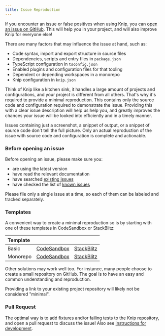 ```yaml
---
title: Issue Reproduction
---
```


If you encounter an issue or false positives when using Knip, you can [open an
issue on GitHub][1]. This will help you in your project, and will also improve
Knip for everyone else!

There are many factors that may influence the issue at hand, such as:

- Code syntax, import and export structure in source files
- Dependencies, scripts and entry files in `package.json`
- TypeScript configuration in `tsconfig.json`
- Enabled plugins and configuration files for that tooling
- Dependent or depending workspaces in a monorepo
- Knip configuration in `knip.json`

Think of Knip like a kitchen sink, it handles a large amount of projects and
configurations, and your project is different from all others. That's why it's
required to provide a minimal reproduction. This contains only the source code
and configuration required to demonstrate the issue. Providing this with a clear
issue description will help us help you, and greatly improves the chances your
issue will be looked into efficiently and in a timely manner.

Issues containing just a screenshot, a snippet of output, or a snippet of source
code don't tell the full picture. Only an actual reproduction of the issue with
source code and configuration is complete and actionable.

### Before opening an issue

Before opening an issue, please make sure you:

- are using the latest version
- have read the relevant documentation
- have searched [existing issues][1]
- have checked the list of [known issues][2]

Please file only a single issue at a time, so each of them can be labeled and
tracked separately.

### Templates

A convenient way to create a minimal reproduction so is by starting with one of
these templates in CodeSandbox or StackBlitz:

| Template |                  |                 |
| :------- | ---------------- | --------------- |
| Basic    | [CodeSandbox][3] | [StackBlitz][4] |
| Monorepo | [CodeSandbox][5] | [StackBlitz][6] |

Other solutions may work well too. For instance, many people choose to create a
small repository on GitHub. The goal is to have an easy and common understanding
and reproduction.

Providing a link to your existing project repository will likely not be
considered "minimal".

### Pull Request

The optimal way is to add fixtures and/or failing tests to the Knip repository,
and open a pull request to discuss the issue! Also see [instructions for
development][7].

[1]: https://github.com/webpro-nl/knip/issues?q=is%3Aissue
[2]: https://knip.dev/reference/known-issues
[3]:
  https://codesandbox.io/p/devbox/github/webpro-nl/knip/main/templates/issue-reproduction/basic
[4]:
  https://stackblitz.com/github/webpro-nl/knip/tree/main/templates/issue-reproduction/basic
[5]:
  https://codesandbox.io/p/devbox/github/webpro-nl/knip/main/templates/issue-reproduction/monorepo
[6]:
  https://stackblitz.com/github/webpro-nl/knip/tree/main/templates/issue-reproduction/monorepo
[7]: https://github.com/webpro-nl/knip/blob/main/.github/DEVELOPMENT.md
